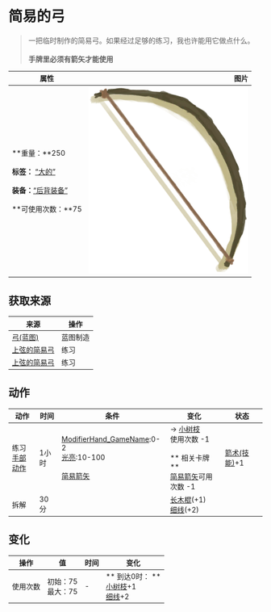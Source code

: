# 简易的弓  
> 一把临时制作的简易弓。如果经过足够的练习，我也许能用它做点什么。<br><br><b>手牌里必须有箭矢才能使用</b>  
  
  属性  |   图片   
 ----  |  ----:   
 **重量：**250<br><br>**标签：**	[“大的”](tag_Large.md)<br><br>**装备：**[“后背装备”](eTag_Backpack.md)<br><br>**可使用次数：**75  |  ![](Sprite/Bow.png)   
  
## 获取来源  
来源  |  操作  
----  |  ----  
[弓(蓝图)](Bp_Bow.md)  |  蓝图制造  
[上弦的简易弓](BowRustic_Copper.md)  |  练习  
[上弦的简易弓](BowRustic_Simple.md)  |  练习  
## 动作  
动作  |  时间  |  条件  |  变化  |  状态  
----  |  ----  |  ----  |  ----  |  ----  
练习<br>[手部动作](HandAction.md)  |  1小时  |  [ModifierHand_GameName](ModifierHand.md):0-2<br>[光亮](Light.md):10-100<br><br>[简易箭矢](ArrowSimple.md)  |  → [小树枝](Sticks.md)<br>使用次数  -1<br><br>** 相关卡牌 **<br>[简易箭矢](ArrowSimple.md)可用次数  -1<br>  |  [箭术(技能)](Skill_Archery.md)+1  
拆解<br>  |  30分  |    |  [长木棍](StickLong.md)(+1)<br>[细线](CordFiber.md)(+2)<br>  |    
## 变化   
操作  |  值  |  时间  |  变化  
----  |  ----  |  ----  |  ----  
使用次数  |  初始：75<br>最大：75  |  -  |  ** 到达0时： **<br>[小树枝](Sticks.md)+1 <br>[细线](CordFiber.md)+2   
